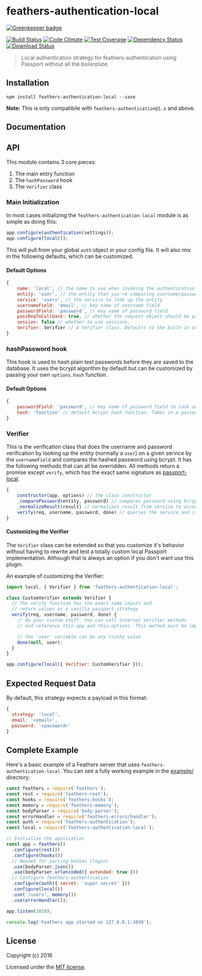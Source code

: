 # feathers-authentication-local

[![Greenkeeper badge](https://badges.greenkeeper.io/feathersjs/feathers-authentication-local.svg)](https://greenkeeper.io/)

[![Build Status](https://travis-ci.org/feathersjs/feathers-authentication-local.png?branch=master)](https://travis-ci.org/feathersjs/feathers-authentication-local)
[![Code Climate](https://codeclimate.com/github/feathersjs/feathers-authentication-local/badges/gpa.svg)](https://codeclimate.com/github/feathersjs/feathers-authentication-local)
[![Test Coverage](https://codeclimate.com/github/feathersjs/feathers-authentication-local/badges/coverage.svg)](https://codeclimate.com/github/feathersjs/feathers-authentication-local/coverage)
[![Dependency Status](https://img.shields.io/david/feathersjs/feathers-authentication-local.svg?style=flat-square)](https://david-dm.org/feathersjs/feathers-authentication-local)
[![Download Status](https://img.shields.io/npm/dm/feathers-authentication-local.svg?style=flat-square)](https://www.npmjs.com/package/feathers-authentication-local)

> Local authentication strategy for feathers-authentication using Passport without all the boilerplate.

## Installation

```
npm install feathers-authentication-local --save
```

**Note:** This is only compatibile with `feathers-authentication@1.x` and above.

## Documentation

<!-- Please refer to the [feathers-authentication-local documentation](http://docs.feathersjs.com/) for more details. -->

## API

This module contains 3 core pieces:

1. The main entry function
2. The `hashPassword` hook 
3. The `Verifier` class

### Main Initialization

In most cases initializing the `feathers-authentication-local` module is as simple as doing this:

```js
app.configure(authentication(settings));
app.configure(local());
```

This will pull from your global `auth` object in your config file. It will also mix in the following defaults, which can be customized.

#### Default Options

```js
{
    name: 'local', // the name to use when invoking the authentication Strategy
    entity: 'user', // the entity that you're comparing username/password against
    service: 'users', // the service to look up the entity
    usernameField: 'email', // key name of username field
    passwordField: 'password', // key name of password field
    passReqToCallback: true, // whether the request object should be passed to `verify`
    session: false // whether to use sessions,
    Verifier: Verifier // A Verifier class. Defaults to the built-in one but can be a custom one. See below for details.
}
```

### hashPassword hook

This hook is used to hash plain text passwords before they are saved to the database. It uses the bcrypt algorithm by default but can be customized by passing your own `options.hash` function.

#### Default Options

```js
{
    passwordField: 'password', // key name of password field to look on hook.data
    hash: 'function' // default bcrypt hash function. Takes in a password and returns a hash.
}
```

### Verifier

This is the verification class that does the username and password verification by looking up the entity (normally a `user`) on a given service by the `usernameField` and compares the hashed password using bcrypt. It has the following methods that can all be overridden. All methods return a promise except `verify`, which has the exact same signature as [passport-local](https://github.com/jaredhanson/passport-local).

```js
{
    constructor(app, options) // the class constructor
    _comparePassword(entity, password) // compares password using bcrypt
    _normalizeResult(result) // normalizes result from service to account for pagination
    verify(req, username, password, done) // queries the service and calls the other internal functions.
}
```


#### Customizing the Verifier

The `Verifier` class can be extended so that you customize it's behavior without having to rewrite and test a totally custom local Passport implementation. Although that is always an option if you don't want use this plugin.

An example of customizing the Verifier:

```js
import local, { Verifier } from 'feathers-authentication-local';

class CustomVerifier extends Verifier {
  // The verify function has the exact same inputs and 
  // return values as a vanilla passport strategy
  verify(req, username, password, done) {
    // do your custom stuff. You can call internal Verifier methods
    // and reference this.app and this.options. This method must be implemented.

    // the 'user' variable can be any truthy value
    done(null, user);
  }
}

app.configure(local({ Verifier: CustomVerifier }));
```

## Expected Request Data
By default, this strategy expects a payload in this format:

```js
{
  strategy: 'local',
  email: '<email>',
  password: '<password>'
}
```

## Complete Example

Here's a basic example of a Feathers server that uses `feathers-authentication-local`. You can see a fully working example in the [example/](./example/) directory.

```js
const feathers = require('feathers');
const rest = require('feathers-rest');
const hooks = require('feathers-hooks');
const memory = require('feathers-memory');
const bodyParser = require('body-parser');
const errorHandler = require('feathers-errors/handler');
const auth = require('feathers-authentication');
const local = require('feathers-authentication-local');

// Initialize the application
const app = feathers()
  .configure(rest())
  .configure(hooks())
  // Needed for parsing bodies (login)
  .use(bodyParser.json())
  .use(bodyParser.urlencoded({ extended: true }))
  // Configure feathers-authentication
  .configure(auth({ secret: 'super secret' }))
  .configure(local())
  .use('/users', memory())
  .use(errorHandler());

app.listen(3030);

console.log('Feathers app started on 127.0.0.1:3030');
```

## License

Copyright (c) 2016

Licensed under the [MIT license](LICENSE).
